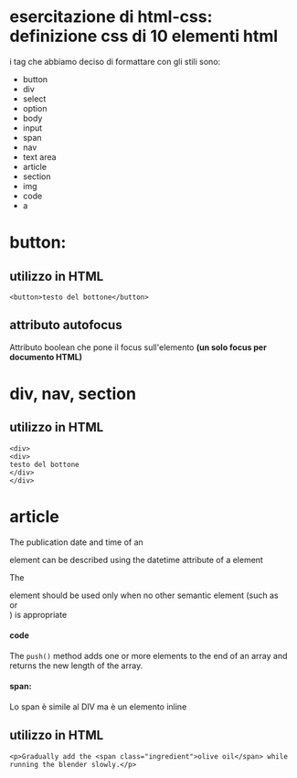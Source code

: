 # esercitazione di html-css: definizione css di 10 elementi html

i tag che abbiamo deciso di formattare con gli stili sono:

- button
- div
- select
- option
- body
- input
- span
- nav
- text area
- article
- section
- img
- code
- a

# button:

## utilizzo in HTML

```
<button>testo del bottone</button>
```

## attributo autofocus

Attributo boolean che pone il focus sull'elemento **(un solo focus per documento HTML)**

# div, nav, section

## utilizzo in HTML
```
<div>
<div>
testo del bottone
</div>
</div>
```

# article

The publication date and time of an <article> element can be described using the datetime attribute of a <time> element

The <div> element should be used only when no other semantic element (such as <article> or <nav>) is appropriate

# code

<p>The <code>push()</code> method adds one or more elements to the end of an array and returns the new length of the array.</p>

# span:

Lo span è simile al DIV ma è un elemento inline

## utilizzo in HTML
```
<p>Gradually add the <span class="ingredient">olive oil</span> while running the blender slowly.</p>
```




